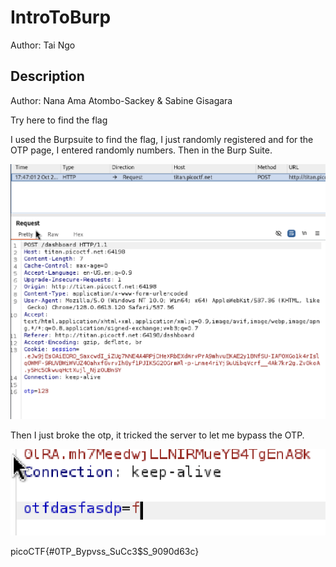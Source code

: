 # IntroToBurp
Author: Tai Ngo

## Description

Author: Nana Ama Atombo-Sackey & Sabine Gisagara

Try here to find the flag

I used the Burpsuite to find the flag, I just randomly registered and for the OTP page, I entered randomly numbers. Then in the Burp Suite.

![Alt text](image.png)

Then I just broke the otp, it tricked the server to let me bypass the OTP.

![Alt text](image-1.png)

picoCTF{#0TP_Bypvss_SuCc3$S_9090d63c}